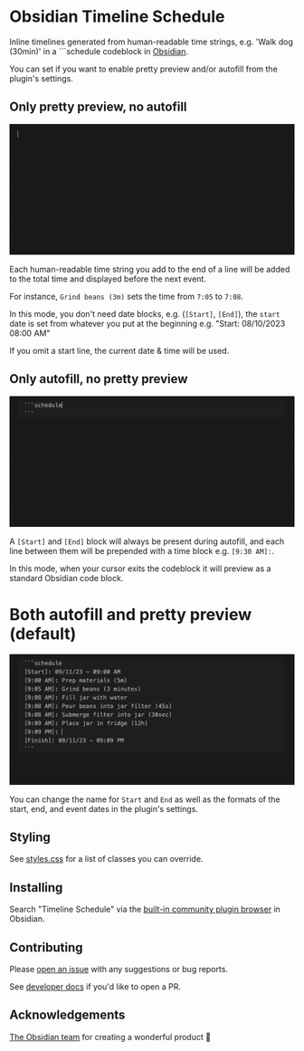# Obsidian Timeline Schedule

Inline timelines generated from human-readable time strings, e.g. 'Walk dog (30min)' in a ```schedule codeblock in [Obsidian](https://obsidian.md).

You can set if you want to enable pretty preview and/or autofill from the plugin's settings.

## Only pretty preview, no autofill

![Only pretty preview, no autofill demo gif](./docs/v1-with-preview-no-autofill.gif)

Each human-readable time string you add to the end of a line will be added to the total time and displayed before the next event.

For instance, `Grind beans (3m)` sets the time from `7:05` to `7:08`.

In this mode, you don't need date blocks, e.g. (`[Start]`, `[End]`), the `start` date is set from whatever you put at the beginning e.g. "Start: 08/10/2023 08:00 AM"

If you omit a start line, the current date & time will be used.

## Only autofill, no pretty preview

![Only autofill, no pretty preview demo gif](./docs/v1-with-autofill-no-preview.gif)

A `[Start]` and `[End]` block will always be present during autofill, and each line between them will be prepended with a time block e.g. `[9:30 AM]:`.

In this mode, when your cursor exits the codeblock it will preview as a standard Obsidian code block.

# Both autofill and pretty preview (default)

![Both autofill and pretty preview demo gif](./docs/v1-both-modes.gif)

You can change the name for `Start` and `End` as well as the formats of the start, end, and event dates in the plugin's settings.

## Styling

See [styles.css](./styles.css) for a list of classes you can override.

## Installing

Search "Timeline Schedule" via the [built-in community plugin browser](https://help.obsidian.md/Extending+Obsidian/Community+plugins) in Obsidian.

## Contributing

Please [open an issue](https://github.com/Ebonsignori/obsidian-timeline-schedule/issues/new) with any suggestions or bug reports.

See [developer docs](docs/development.md) if you'd like to open a PR.

## Acknowledgements

[The Obsidian team](https://obsidian.md/about) for creating a wonderful product :purple_heart:
